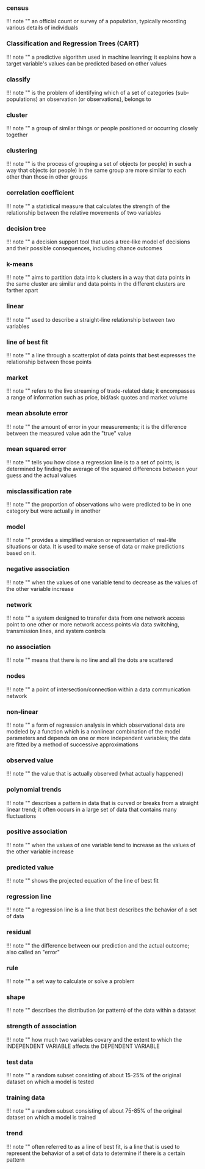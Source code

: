 ### census

!!! note ""
    an official count or survey of a population, typically recording various details of individuals

### Classification and Regression Trees (CART)

!!! note ""
    a predictive algorithm used in machine leanring; it explains how a target variable's values can be predicted based on other values

### classify

!!! note ""
    is the problem of identifying which of a set of categories (sub-populations) an observation (or observations), belongs to

### cluster

!!! note ""
    a group of similar things or people positioned or occurring closely together

### clustering

!!! note ""
    is the process of grouping a set of objects (or people) in such a way that objects (or people) in the same group are  more similar to each other than those in other groups

### correlation coefficient

!!! note ""
    a statistical measure that calculates the strength of the relationship between the relative movements of two variables

### decision tree

!!! note ""
    a decision support tool that uses a tree-like model of decisions and their possible consequences, including chance outcomes

### k-means

!!! note ""
    aims to partition data into k clusters in a way that data points in the same cluster are similar and data points in the different clusters are farther apart

### linear

!!! note ""
    used to describe a straight-line relationship between two variables

### line of best fit

!!! note ""
    a line through a scatterplot of data points that best expresses the relationship between those points

### market

!!! note ""
    refers to the live streaming of trade-related data; it encompasses a range of information such as price, bid/ask quotes and market volume

### mean absolute error

!!! note ""
    the amount of error in your measurements; it is the difference between the measured value adn the "true" value

### mean squared error

!!! note ""
    tells you how close a regression line is to a set of points; is determined by finding the average of the squared differences between your guess and the actual values

### misclassification rate

!!! note ""
    the proportion of observations who were predicted to be in one category but were actually in another

### model

!!! note ""
    provides a simplified version or representation of real-life situations or data. It is used to make sense of data or make predictions based on it.


### negative association

!!! note ""
    when the values of one variable tend to decrease as the values of the other variable increase

### network

!!! note ""
    a system designed to transfer data from one network access point to one other or more network access points via data switching, transmission lines, and system controls

### no association

!!! note ""
    means that there is no line and all the dots are scattered

### nodes

!!! note ""
    a point of intersection/connection within a data communication network

### non-linear

!!! note ""
    a form of regression analysis in which observational data are modeled by a function which is a nonlinear combination of the model parameters and depends on one or more independent variables; the data are fitted by a method of successive approximations

### observed value

!!! note ""
    the value that is actually observed (what actually happened)

### polynomial trends

!!! note ""
    describes a pattern in data that is curved or breaks from a straight linear trend; it often occurs in a large set of data that contains many fluctuations

### positive association

!!! note ""
    when the values of one variable tend to increase as the values of the other variable increase

### predicted value

!!! note ""
    shows the projected equation of the line of best fit

### regression line

!!! note ""
    a regression line is a line that best describes the behavior of a set of data

### residual
!!! note ""
    the difference between our prediction and the actual outcome; also called an "error"

### rule

!!! note ""
    a set way to calculate or solve a problem

### shape

!!! note ""
    describes the distribution (or pattern) of the data within a dataset

### strength of association

!!! note ""
    how much two variables covary and the extent to which the INDEPENDENT VARIABLE affects the DEPENDENT VARIABLE

### test data

!!! note ""
    a random subset consisting of about 15-25% of the original dataset on which a model is tested

### training data

!!! note ""
    a random subset consisting of about 75-85% of the original dataset on which a model is trained

### trend

!!! note ""
    often referred to as a line of best fit, is a line that is used to represent the behavior of a set of data to determine if there is a certain pattern
